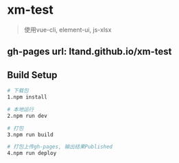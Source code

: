 # xm-test

> 使用vue-cli, element-ui, js-xlsx

## gh-pages url: ltand.github.io/xm-test

## Build Setup

``` bash
# 下载包
1.npm install

# 本地运行
2.npm run dev

# 打包
3.npm run build

# 打包上传gh-pages, 输出结果Published
4.npm run deploy
```
